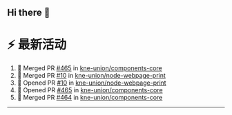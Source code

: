 ## Hi there 👋

<!--

**Here are some ideas to get you started:**

🙋‍♀️ A short introduction - what is your organization all about?
🌈 Contribution guidelines - how can the community get involved?
👩‍💻 Useful resources - where can the community find your docs? Is there anything else the community should know?
🍿 Fun facts - what does your team eat for breakfast?
🧙 Remember, you can do mighty things with the power of [Markdown](https://docs.github.com/github/writing-on-github/getting-started-with-writing-and-formatting-on-github/basic-writing-and-formatting-syntax)
-->


# ⚡ 最新活动

<!--START_SECTION:activity-->
1. 🎉 Merged PR [#465](https://github.com/kne-union/components-core/pull/465) in [kne-union/components-core](https://github.com/kne-union/components-core)
2. 🎉 Merged PR [#10](https://github.com/kne-union/node-webpage-print/pull/10) in [kne-union/node-webpage-print](https://github.com/kne-union/node-webpage-print)
3. 💪 Opened PR [#10](https://github.com/kne-union/node-webpage-print/pull/10) in [kne-union/node-webpage-print](https://github.com/kne-union/node-webpage-print)
4. 💪 Opened PR [#465](https://github.com/kne-union/components-core/pull/465) in [kne-union/components-core](https://github.com/kne-union/components-core)
5. 🎉 Merged PR [#464](https://github.com/kne-union/components-core/pull/464) in [kne-union/components-core](https://github.com/kne-union/components-core)
<!--END_SECTION:activity-->

---
